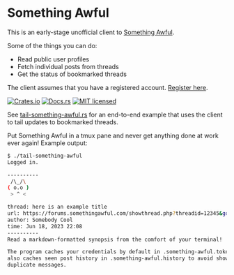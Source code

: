 # Something Awful

This is an early-stage unofficial client to
[Something Awful](https://forums.somethingawful.com).

Some of the things you can do:

-   Read public user profiles
-   Fetch individual posts from threads
-   Get the status of bookmarked threads

The client assumes that you have a registered account.
[Register here](https://store.somethingawful.com/products/register.php).

[![Crates.io][crates-badge]][crates-url]
[![Docs.rs][docs-badge]][docs-url]
[![MIT licensed][mit-badge]][mit-url]

[crates-badge]: https://img.shields.io/crates/v/something-awful.svg
[crates-url]: https://crates.io/crates/something-awful
[docs-badge]: https://img.shields.io/docsrs/something-awful
[docs-url]: https://docs.rs/something-awful
[mit-badge]: https://img.shields.io/badge/license-MIT-blue.svg
[mit-url]: https://github.com/yuhanfang/something-awful/blob/master/LICENSE

See
[tail-something-awful.rs](https://github.com/yuhanfang/something-awful/blob/main/src/bin/tail-something-awful.rs)
for an end-to-end example that uses the client to tail updates to bookmarked
threads.

Put Something Awful in a tmux pane and never get anything done at work ever
again! Example output:

```sh
$ ./tail-something-awful
Logged in.

----------
 /\_/\
( o.o )
 > ^ <

thread: here is an example title
url: https://forums.somethingawful.com/showthread.php?threadid=12345&goto=newpost
author: Somebody Cool
time: Jun 18, 2023 22:08
----------
Read a markdown-formatted synopsis from the comfort of your terminal!

The program caches your credentials by default in .something-awful.token and
also caches seen post history in .something-awful.history to avoid showing
duplicate messages.
```
